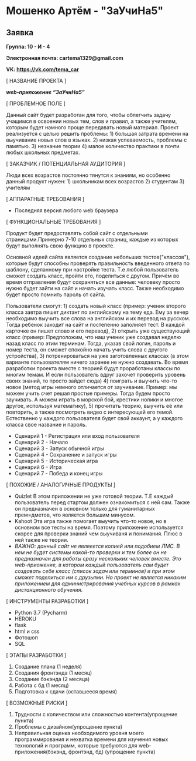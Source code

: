 # Мошенко Артём - "ЗаУчиНа5"
## Заявка
__Группа: 10 - И - 4__

__Электронная почта: cartema1329@gmail.com__

__VK: https://vk.com/tema_car__

[ НАЗВАНИЕ ПРОЕКТА ]

___web-приложение “ЗаУчиНа5”___

[ ПРОБЛЕМНОЕ ПОЛЕ ]

Данный сайт будет разработан для того, чтобы облегчить задачу учащимся в освоении новых тем, слов и правил, а также учителям, которым будет намного проще передавать новый материал.
Проект реализуется с целью решить проблемы:
    1) большая затрата времени на выучивание новых слов в языках.
    2) низкая успеваемость, проблемы с памятью.
    3) незнание теории
    4) малое количество практики в почти любых школьных предметах.
    
    
[ ЗАКАЗЧИК / ПОТЕНЦИАЛЬНАЯ АУДИТОРИЯ ]

Люди всех возрастов постоянно тянутся к знаниям, но особенно данный продукт нужен:
        1) школьникам всех возрастов
        2) студентам
        3) учителям

[ АППАРАТНЫЕ ТРЕБОВАНИЯ ]

- Последняя версия любого web браузера

[ ФУНКЦИОНАЛЬНЫЕ ТРЕБОВАНИЯ ]

Продукт будет предоставлять собой сайт с отдельными страницами.Примерно 7-10 отдельных страниц, каждые из которых будут выполнять свою функцию в проекте. 

Основной идеей сайта является создание небольших тестов("классов"), которые будут способны проверять правильность введенного ответа по шаблону, сделанному при настройке теста. Т.е любой пользователь сможет создать класс, пройти его, поделиться с другом. Причём во время отправления будут сохраняться все данные: человеку просто нужно будет зайти на сайт и начать изучать класс. Также необходимо будет просто помнить пароль от сайта.

Пользователи смогут: 1) создать новый класс (пример: ученик второго класса завтра пишет диктант по английскому на тему еда. Ему за вечер необходимо выучить все слова на английском и их перевод на русском. Тогда ребенок заходит на сайт и постепенно заполняет тест. В каждой карточке он пишет слово и его перевод), 2) открыть уже существующий класс (пример: Предположим, что наш ученик уже создавал неделю назад класс по этим терминам. Тогда, указав свой логин, пароль и номер теста, он сможет спокойно начать учить слова с другого устройства), 3) потренироваться на уже заготовленных классах (в этом варианте пользователям ничего заранее не нужно создавать. Во время разработки проекта вместе с теорией будут проработаны классы по многим темам. И если пользователь вдруг захочет проверить уровень своих знаний, то просто зайдет сюда) 4) поиграть и выучить что-то новое (метод игры немного отличается от заучивание. Пример: мы можем учить счет решая простые примеры. Тогда будем просто заучивать. А можем играть в морской бой, крестики нолики и многое другое, используя математику), 5) прочитать теорию, выучить её или повторить, а также посмотреть видео с интересующей его темой. Естественно у каждого пользователя будет свой аккаунт, а у каждого класса свое название и пароль.

- Сценарий 1 - Регистрация или вход пользователя
- Сценарий 2 - Начало
- Сценарий 3 - Запуск обычной игры
- Сценарий 4 - Сохранение и запуск игры
- Сценарий 5 - Историческая игра
- Сценарий 6 - Игра
- Сценарий 7 - Победа и конец игры
        
        
[ ПОХОЖИЕ / АНАЛОГИЧНЫЕ ПРОДУКТЫ ]

- Quizlet 
         В этом приложении не уже готовой теории. Т.Е каждый пользователь перед стартом должен ознакомиться с ней сам. Также он предназначен в основном только для гуманитарных прем=дметов, что является большим минусом.
- Kahoot
         Эта игра также помогает выучить что-то новое, но в основном все тесты на время. Поэтому приложение используется скорее для проверки знаний чем выучиваня и понимания. Плюс в ней также не теории.
- _ВАЖНО: данный сайт не являеется копией или подобием ЛМС. В нем не будет системы какой-то проверки и тем более он не предназначен для работы сразу нескольких человек вместе. Это web-приожение, в котором каждый пользователь сам будет создавать себе класс (список задач или терминов) и при этом сможет поделиться им с друзьями. Но проект не является никаким приложением для администрирования учебных курсов в рамках дистанционного обучения._

[ ИНСТРУМЕНТЫ РАЗРАБОТКИ ]

- Python 3.7 (Pycharm)
- HEROKU
- flask
- html и css
- Фотошоп
- SQL

[ ЭТАПЫ РАЗРАБОТКИ ]

1) Создание плана (1 неделя)
2) Создания фронтэнда (1 месяц)
3) Создание бэкэнда (2 месяца)
4) Работа с бд (1 месяц)
5) Подготовка к сдачи (оставшееся время)
    
[ ВОЗМОЖНЫЕ РИСКИ ]

1) Трудности с количеством или сложностью контента(упрощение пункта)
2) Проблемы с дизайном(упрощение пункта)
4) Неправильная оценка необходимого уровня моего программирования и нехватка времени для изучения новых технологий и программ, которые требуются для web-приложения(бэкэнд, фронтэнд, бд) (упрощение пункта)
